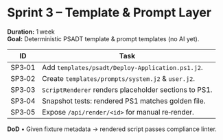 # Sprint 3 – Template & Prompt Layer
**Duration:** 1 week  
**Goal:** Deterministic PSADT template & prompt templates (no AI yet).

| ID | Task |
|----|------|
| SP3‑01 | Add `templates/psadt/Deploy-Application.ps1.j2`. |
| SP3‑02 | Create `templates/prompts/system.j2` & `user.j2`. |
| SP3‑03 | `ScriptRenderer` renders placeholder sections to PS1. |
| SP3‑04 | Snapshot tests: rendered PS1 matches golden file. |
| SP3‑05 | Expose `/api/render/<id>` for manual re‑render. |

**DoD** • Given fixture metadata → rendered script passes compliance linter.
